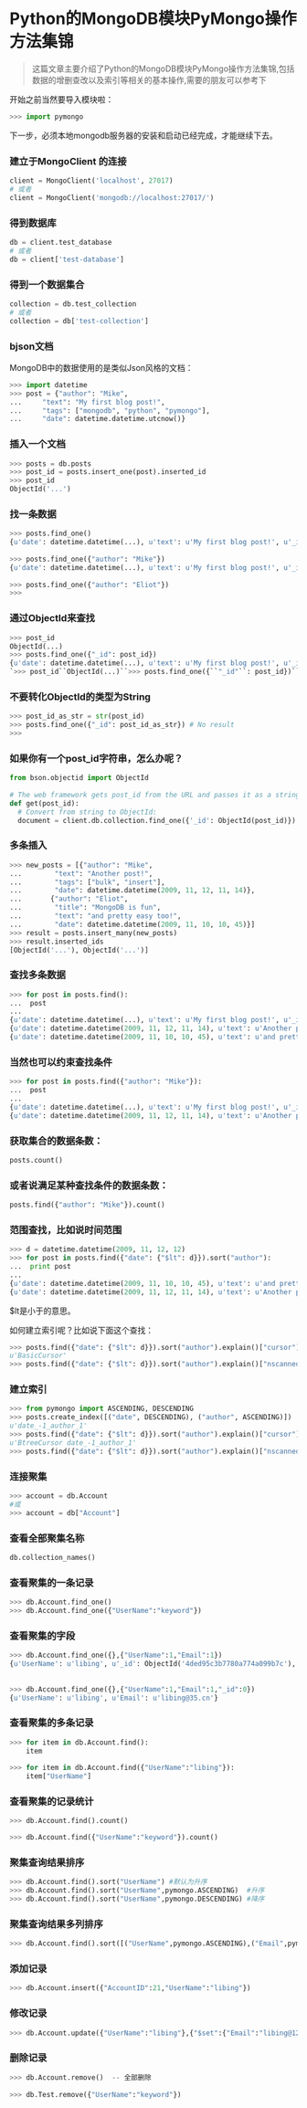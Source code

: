 # Python的MongoDB模块PyMongo操作方法集锦

> 这篇文章主要介绍了Python的MongoDB模块PyMongo操作方法集锦,包括数据的增删查改以及索引等相关的基本操作,需要的朋友可以参考下

开始之前当然要导入模块啦：


```python
>>> import pymongo
```

下一步，必须本地mongodb服务器的安装和启动已经完成，才能继续下去。

### 建立于MongoClient 的连接

```python
client = MongoClient('localhost', 27017)
# 或者
client = MongoClient('mongodb://localhost:27017/')
```

### 得到数据库

```python
db = client.test_database
# 或者
db = client['test-database']
```

### 得到一个数据集合

```python
collection = db.test_collection
# 或者
collection = db['test-collection']
```

### bjson文档

MongoDB中的数据使用的是类似Json风格的文档：

```python
>>> import datetime
>>> post = {"author": "Mike",
...     "text": "My first blog post!",
...     "tags": ["mongodb", "python", "pymongo"],
...     "date": datetime.datetime.utcnow()}
```

### 插入一个文档

```python
>>> posts = db.posts
>>> post_id = posts.insert_one(post).inserted_id
>>> post_id
ObjectId('...')
```

### 找一条数据

```python
>>> posts.find_one()
{u'date': datetime.datetime(...), u'text': u'My first blog post!', u'_id': ObjectId('...'), u'author': u'Mike', u'tags': [u'mongodb', u'python', u'pymongo']}
 
>>> posts.find_one({"author": "Mike"})
{u'date': datetime.datetime(...), u'text': u'My first blog post!', u'_id': ObjectId('...'), u'author': u'Mike', u'tags': [u'mongodb', u'python', u'pymongo']}
 
>>> posts.find_one({"author": "Eliot"})
>>>
```

### 通过ObjectId来查找

```python
>>> post_id
ObjectId(...)
>>> posts.find_one({"_id": post_id})
{u'date': datetime.datetime(...), u'text': u'My first blog post!', u'_id': ObjectId('...'), u'author': u'Mike', u'tags': [u'mongodb', u'python', u'pymongo']}
`>>> post_id``ObjectId(...)``>>> posts.find_one({``"_id"``: post_id})``{u``'date'``: datetime.datetime(...), u``'text'``: u``'My first blog post!'``, u``'_id'``: ObjectId(``'...'``), u``'author'``: u``'Mike'``, u``'tags'``: [u``'mongodb'``, u``'python'``, u``'pymongo'``]}`
```

### 不要转化ObjectId的类型为String

```python
>>> post_id_as_str = str(post_id)
>>> posts.find_one({"_id": post_id_as_str}) # No result
>>>
```

### 如果你有一个post_id字符串，怎么办呢？

```python
from bson.objectid import ObjectId
 
# The web framework gets post_id from the URL and passes it as a string
def get(post_id):
  # Convert from string to ObjectId:
  document = client.db.collection.find_one({'_id': ObjectId(post_id)})
```

### 多条插入

```python
>>> new_posts = [{"author": "Mike",
...        "text": "Another post!",
...        "tags": ["bulk", "insert"],
...        "date": datetime.datetime(2009, 11, 12, 11, 14)},
...       {"author": "Eliot",
...        "title": "MongoDB is fun",
...        "text": "and pretty easy too!",
...        "date": datetime.datetime(2009, 11, 10, 10, 45)}]
>>> result = posts.insert_many(new_posts)
>>> result.inserted_ids
[ObjectId('...'), ObjectId('...')]

```

### 查找多条数据

```python
>>> for post in posts.find():
...  post
...
{u'date': datetime.datetime(...), u'text': u'My first blog post!', u'_id': ObjectId('...'), u'author': u'Mike', u'tags': [u'mongodb', u'python', u'pymongo']}
{u'date': datetime.datetime(2009, 11, 12, 11, 14), u'text': u'Another post!', u'_id': ObjectId('...'), u'author': u'Mike', u'tags': [u'bulk', u'insert']}
{u'date': datetime.datetime(2009, 11, 10, 10, 45), u'text': u'and pretty easy too!', u'_id': ObjectId('...'), u'author': u'Eliot', u'title': u'MongoDB is fun'}
```

### 当然也可以约束查找条件

```python
>>> for post in posts.find({"author": "Mike"}):
...  post
...
{u'date': datetime.datetime(...), u'text': u'My first blog post!', u'_id': ObjectId('...'), u'author': u'Mike', u'tags': [u'mongodb', u'python', u'pymongo']}
{u'date': datetime.datetime(2009, 11, 12, 11, 14), u'text': u'Another post!', u'_id': ObjectId('...'), u'author': u'Mike', u'tags': [u'bulk', u'insert']}
```

### 获取集合的数据条数：

```python
posts.count()
```

### 或者说满足某种查找条件的数据条数：

```python
posts.find({"author": "Mike"}).count()
```

### 范围查找，比如说时间范围

```python
>>> d = datetime.datetime(2009, 11, 12, 12)
>>> for post in posts.find({"date": {"$lt": d}}).sort("author"):
...  print post
...
{u'date': datetime.datetime(2009, 11, 10, 10, 45), u'text': u'and pretty easy too!', u'_id': ObjectId('...'), u'author': u'Eliot', u'title': u'MongoDB is fun'}
{u'date': datetime.datetime(2009, 11, 12, 11, 14), u'text': u'Another post!', u'_id': ObjectId('...'), u'author': u'Mike', u'tags': [u'bulk', u'insert']}
```

$lt是小于的意思。

如何建立索引呢？比如说下面这个查找：

```python
>>> posts.find({"date": {"$lt": d}}).sort("author").explain()["cursor"]
u'BasicCursor'
>>> posts.find({"date": {"$lt": d}}).sort("author").explain()["nscanned"]
```

### 建立索引

```python
>>> from pymongo import ASCENDING, DESCENDING
>>> posts.create_index([("date", DESCENDING), ("author", ASCENDING)])
u'date_-1_author_1'
>>> posts.find({"date": {"$lt": d}}).sort("author").explain()["cursor"]
u'BtreeCursor date_-1_author_1'
>>> posts.find({"date": {"$lt": d}}).sort("author").explain()["nscanned"]
```

### 连接聚集

```python
>>> account = db.Account
#或 
>>> account = db["Account"]
```

### 查看全部聚集名称

```python
db.collection_names()
```

### 查看聚集的一条记录

```python
>>> db.Account.find_one()
>>> db.Account.find_one({"UserName":"keyword"})
```

### 查看聚集的字段

```python
>>> db.Account.find_one({},{"UserName":1,"Email":1})
{u'UserName': u'libing', u'_id': ObjectId('4ded95c3b7780a774a099b7c'), u'Email': u'libing@35.cn'}
  
 
>>> db.Account.find_one({},{"UserName":1,"Email":1,"_id":0})
{u'UserName': u'libing', u'Email': u'libing@35.cn'}
```

### 查看聚集的多条记录

```python
>>> for item in db.Account.find():
    item
   
>>> for item in db.Account.find({"UserName":"libing"}):
    item["UserName"]
```

### 查看聚集的记录统计

```python
>>> db.Account.find().count()

>>> db.Account.find({"UserName":"keyword"}).count()
```

### 聚集查询结果排序

```python
>>> db.Account.find().sort("UserName") #默认为升序
>>> db.Account.find().sort("UserName",pymongo.ASCENDING)  #升序
>>> db.Account.find().sort("UserName",pymongo.DESCENDING) #降序
```

### 聚集查询结果多列排序

```python
>>> db.Account.find().sort([("UserName",pymongo.ASCENDING),("Email",pymongo.DESCENDING)])
```

###  添加记录

```python
>>> db.Account.insert({"AccountID":21,"UserName":"libing"})
```

###  修改记录

```python
>>> db.Account.update({"UserName":"libing"},{"$set":{"Email":"libing@126.com","Password":"123"}})
```

###  删除记录

```python
>>> db.Account.remove()  -- 全部删除
 
>>> db.Test.remove({"UserName":"keyword"})
```